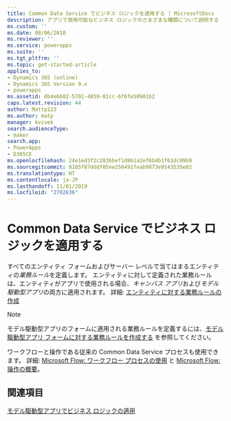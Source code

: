 ```yaml
---
title: Common Data Service でビジネス ロジックを適用する | MicrosoftDocs
description: アプリで使用可能なビジネス ロジックのさまざまな種類について説明する
ms.custom: ''
ms.date: 08/06/2018
ms.reviewer: ''
ms.service: powerapps
ms.suite: ''
ms.tgt_pltfrm: ''
ms.topic: get-started-article
applies_to:
- Dynamics 365 (online)
- Dynamics 365 Version 9.x
- powerapps
ms.assetid: 0b4e6602-5701-4859-81cc-6f6fe50901b2
caps.latest.revision: 44
author: Mattp123
ms.author: matp
manager: kvivek
search.audienceType:
- maker
search.app:
- PowerApps
- D365CE
ms.openlocfilehash: 24e1ed3f2c2836bef1d861a2ef6b4b1f61dc09b9
ms.sourcegitcommit: 8185f87dddf05ee256491feab9873e9143535e02
ms.translationtype: HT
ms.contentlocale: ja-JP
ms.lasthandoff: 11/01/2019
ms.locfileid: "2702636"
---
```

# <a name="apply-business-logic-in-common-data-service"></a>Common Data Service でビジネス ロジックを適用する

すべてのエンティティ フォームおよびサーバー レベルで当てはまるエンティティの*業務ルール*を定義します。 エンティティに対して定義された業務ルールは、エンティティがアプリで使用される場合、*キャンバス アプリ*および*モデル駆動型アプリ*の両方に適用されます。 詳細: [エンティティに対する業務ルールの作成](data-platform-create-business-rule.md)

> [!NOTE]
> モデル駆動型アプリのフォームに適用される業務ルールを定義するには、[モデル駆動型アプリ フォームに対する業務ルールを作成する](../model-driven-apps/create-business-rules-recommendations-apply-logic-form.md) を参照してください。

ワークフローと操作である従来の Common Data Service プロセスも使用できます。 詳細: [Microsoft Flow: ワークフロー プロセスの使用](/flow/workflow-processes) と [Microsoft Flow: 操作の概要](/flow/actions)。

## <a name="see-also"></a>関連項目

[モデル駆動型アプリでビジネス ロジックの適用](../model-driven-apps/guide-staff-through-common-tasks-processes.md)

